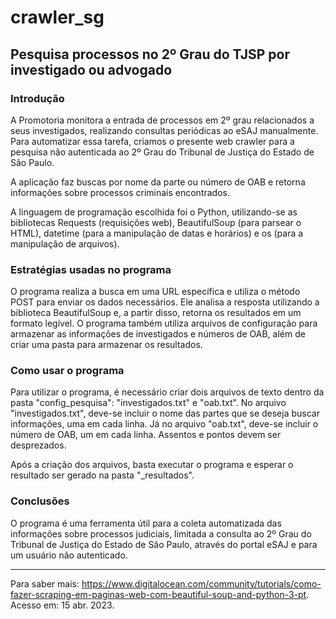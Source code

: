 # crawler_sg
## Pesquisa processos no 2º Grau do TJSP por investigado ou advogado



### Introdução

A Promotoria monitora a entrada de processos em 2º grau relacionados a seus investigados, realizando consultas periódicas ao eSAJ manualmente. Para automatizar essa tarefa, criamos o presente web crawler para a pesquisa não autenticada ao 2º Grau do Tribunal de Justiça do Estado de São Paulo. 

A aplicação faz buscas por nome da parte ou número de OAB e retorna informações sobre processos criminais encontrados. 

A linguagem de programação escolhida foi o Python, utilizando-se as bibliotecas Requests (requisições web), BeautifulSoup (para parsear o HTML), datetime (para a manipulação de datas e horários) e os (para a manipulação de arquivos).

### Estratégias usadas no programa

O programa realiza a busca em uma URL específica e utiliza o método POST para enviar os dados necessários. Ele analisa a resposta utilizando a biblioteca BeautifulSoup e, a partir disso, retorna os resultados em um formato legível. O programa também utiliza arquivos de configuração para armazenar as informações de investigados e números de OAB, além de criar uma pasta para armazenar os resultados.

### Como usar o programa
Para utilizar o programa, é necessário criar dois arquivos de texto dentro da pasta "config_pesquisa": "investigados.txt" e "oab.txt". No arquivo "investigados.txt", deve-se incluir o nome das partes que se deseja buscar informações, uma em cada linha. Já no arquivo "oab.txt", deve-se incluir o número de OAB, um em cada linha. Assentos e pontos devem ser desprezados.

Após a criação dos arquivos, basta executar o programa e esperar o resultado ser gerado na pasta "_resultados".

### Conclusões
O programa é uma ferramenta útil para a coleta automatizada das informações sobre processos judiciais, limitada a consulta ao 2º Grau do Tribunal de Justiça do Estado de São Paulo, através do portal eSAJ e para um usuário não autenticado. 

---
Para saber mais: <https://www.digitalocean.com/community/tutorials/como-fazer-scraping-em-paginas-web-com-beautiful-soup-and-python-3-pt>. Acesso em: 15 abr. 2023.

